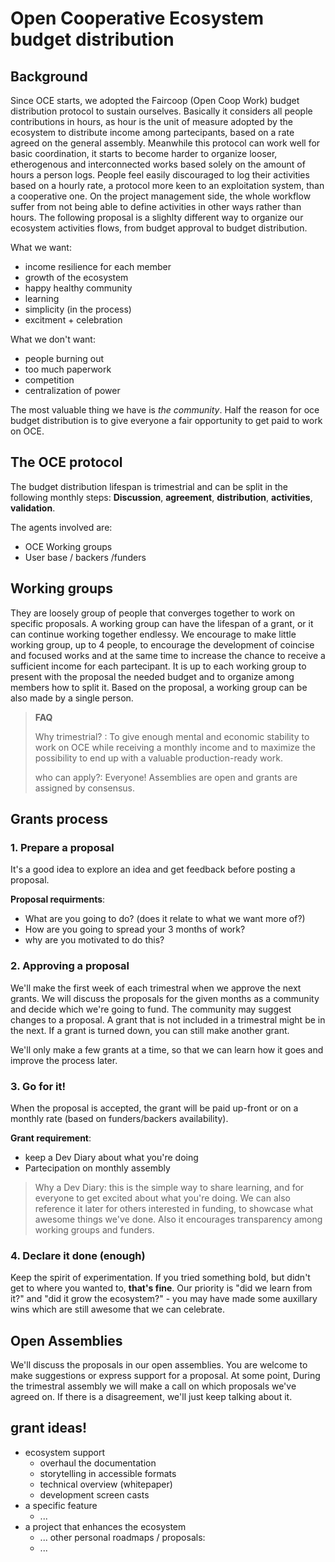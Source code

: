 # Open Cooperative Ecosystem budget distribution

## Background

Since OCE starts, we adopted the Faircoop (Open Coop Work) budget distribution protocol to sustain ourselves.
Basically it considers all people contributions in hours, as hour is the unit of measure adopted by the ecosystem to distribute income among partecipants, based on a rate agreed on the general assembly.
Meanwhile this protocol can work well for basic coordination, it starts to become harder to organize looser, etherogenous and interconnected works based solely on the amount of hours a person logs.
People feel easily discouraged to log their activities based on a hourly rate, a protocol more keen to an exploitation system, than a cooperative one. On the project management side, the whole workflow suffer from not being able to define activities in other ways rather than hours.
The following proposal is a slighlty different way to organize our ecosystem activities flows, from budget approval to budget distribution.

What we want:

- income resilience for each member
- growth of the ecosystem
- happy healthy community
- learning
- simplicity (in the process)
- excitment + celebration


What we don't want:

- people burning out
- too much paperwork
- competition
- centralization of power

The most valuable thing we have is _the community_. Half the reason for oce budget distribution is to give everyone
a fair opportunity to get paid to work on OCE.

## The OCE protocol
The budget distribution lifespan is trimestrial and can be split in the following monthly steps: **Discussion**, **agreement**, **distribution**, **activities**, **validation**.

The agents involved are: 

- OCE Working groups
- User base / backers /funders

## Working groups
They are loosely group of people that converges together to work on specific proposals. A working group can have the lifespan of a grant, or it can continue working together endlessy.
We encourage to make little working group, up to 4 people, to encourage the development of coincise and focused works and at the same time to increase the chance to receive a sufficient income for each partecipant.
It is up to each working group to present with the proposal the needed budget and to organize among members how to split it.
Based on the proposal, a working group can be also made by a single person.

> **FAQ** 
> 
> Why trimestrial? : 
> To give enough mental and economic stability to work on OCE while receiving a monthly income and to maximize the possibility to end up with a valuable production-ready work.
>
> who can apply?: Everyone! Assemblies are open and grants are assigned by consensus.

## Grants process 

### 1. Prepare a proposal
It's a good idea to explore an idea and get feedback before posting a proposal.

**Proposal requirments**: 
- What are you going to do? (does it relate to what we want more of?)
- How are you going to spread your 3 months of work? 
- why are you motivated to do this?

### 2. Approving a proposal
We'll make the first week of each trimestral when we approve the next grants.
We will discuss the proposals for the given months as a community and decide which we're going to fund. The community may suggest changes to a proposal. A grant that is not included in a trimestral might be in the next. If a grant is turned down, you can still make another grant.

We'll only make a few grants at a time, so that we can learn how it goes and improve the process later.

### 3. Go for it!
When the proposal is accepted, the grant will be paid up-front or on a monthly rate (based on funders/backers availability).

**Grant requirement**: 
- keep a Dev Diary about what you're doing
- Partecipation on monthly assembly

> Why a Dev Diary: this is the simple way to share learning, and for everyone to get excited about what you're doing. We can also reference it later for others interested in funding, to showcase what awesome things we've done. 
Also it encourages transparency among working groups and funders.


### 4. Declare it done (enough)
Keep the spirit of experimentation. If you tried something bold, but didn't get to where you wanted to, **that's fine**. Our priority is "did we learn from it?" and "did it grow the ecosystem?" - you may have made some auxillary wins which are still awesome that we can celebrate. 


## Open Assemblies

We'll discuss the proposals in our open assemblies. You are welcome to make suggestions or express support for a proposal. At some point, During the trimestral assembly we will make a call on which proposals we've agreed on.
If there is a disagreement, we'll just keep talking about it.

## grant ideas!

- ecosystem support
    - overhaul the documentation
    - storytelling in accessible formats
    - technical overview (whitepaper)
    - development screen casts
- a specific feature
    - ...  
- a project that enhances the ecosystem
    - ...
other personal roadmaps / proposals:
    - ...
